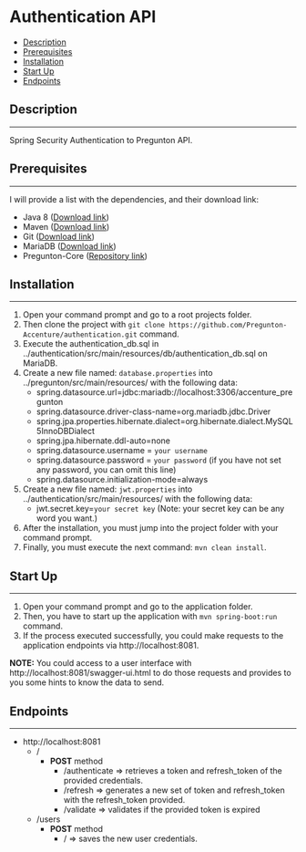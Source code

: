 # Authentication API

* [Description](#description)
* [Prerequisites](#prerequisites)
* [Installation](#installation)
* [Start Up](#start-up)
* [Endpoints](#endpoints)

## Description

___
Spring Security Authentication to Pregunton API.

## Prerequisites

___
I will provide a list with the dependencies, and their download link:

* Java 8 ([Download link](https://www.java.com/es/download/))
* Maven ([Download link](https://maven.apache.org/))
* Git ([Download link](https://git-scm.com/downloads))
* MariaDB ([Download link](https://downloads.mariadb.org/))
* Pregunton-Core ([Repository link](https://github.com/Pregunton-Accenture/pregunton-core))

## Installation

___

1. Open your command prompt and go to a root projects folder.
2. Then clone the project with ```git clone https://github.com/Pregunton-Accenture/authentication.git``` command.
3. Execute the authentication_db.sql in ../authentication/src/main/resources/db/authentication_db.sql on MariaDB.
4. Create a new file named: ```database.properties``` into ../pregunton/src/main/resources/ with the following data:
    * spring.datasource.url=jdbc:mariadb://localhost:3306/accenture_pregunton
    * spring.datasource.driver-class-name=org.mariadb.jdbc.Driver
    * spring.jpa.properties.hibernate.dialect=org.hibernate.dialect.MySQL5InnoDBDialect
    * spring.jpa.hibernate.ddl-auto=none
    * spring.datasource.username = ```your username```
    * spring.datasource.password = ```your password``` (if you have not set any password, you can omit this line)
    * spring.datasource.initialization-mode=always
5. Create a new file named: ```jwt.properties``` into ../authentication/src/main/resources/ with the following data:
    * jwt.secret.key=```your secret key``` (Note: your secret key can be any word you want.)
6. After the installation, you must jump into the project folder with your command prompt.
7. Finally, you must execute the next command: ```mvn clean install```.

## Start Up

___

1. Open your command prompt and go to the application folder.
2. Then, you have to start up the application with ```mvn spring-boot:run``` command.
3. If the process executed successfully, you could make requests to the application endpoints via http://localhost:8081.

**NOTE:** You could access to a user interface with http://localhost:8081/swagger-ui.html to do those requests and
provides to you some hints to know the data to send.

## Endpoints

___

* http://localhost:8081
    * /
        * __POST__ method
            * /authenticate => retrieves a token and refresh_token of the provided credentials.
            * /refresh => generates a new set of token and refresh_token with the refresh_token provided.
            * /validate => validates if the provided token is expired
    * /users
        * __POST__ method
            * / => saves the new user credentials.